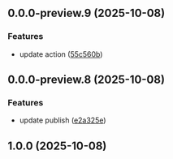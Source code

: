 ## 0.0.0-preview.9 (2025-10-08)

### Features

* update action ([55c560b](https://github.com/mongodb-js/atlas-local-lib-js/commit/55c560b3cf9bb531e46013dddfebc328106f8edf))
## 0.0.0-preview.8 (2025-10-08)

### Features

* update publish ([e2a325e](https://github.com/mongodb-js/atlas-local-lib-js/commit/e2a325ebec4e2e07a81446a83454f3e301bc423a))
## 1.0.0 (2025-10-08)
